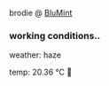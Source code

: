 brodie @ [BluMint](https://www.linkedin.com/company/blumint-io/)

<!--weather_start-->
### working conditions..

weather: haze 

temp: 20.36 °C 🥶

<!--weather_end-->
